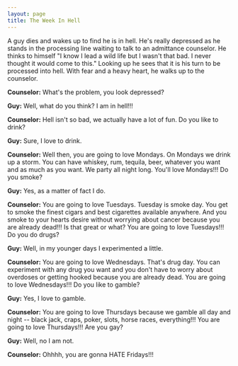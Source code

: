 ```yaml
---
layout: page
title: The Week In Hell 
---
```


A guy dies and wakes up to find he is in hell. He's really depressed 
as he stands in the processing line waiting to talk to an admittance counselor. 
He thinks to himself "I know I lead a wild life but I wasn't that bad. 
I never thought it would come to this." Looking up he sees that it is his 
turn to be processed into hell. With fear and a heavy heart, he walks up to 
the counselor.

 **Counselor:** What's the problem, you look depressed?

**Guy:** Well, what do you think? I am in hell!!!

**Counselor:** Hell isn't so bad, we actually have 
a lot of fun. Do you like to drink?

 **Guy:** Sure, I love to drink.

**Counselor:** Well then, you are going to love 
Mondays. On Mondays we drink up a storm. You can have whiskey, rum, tequila, 
beer, whatever you want and as much as you want. We party all night long. You'll 
love Mondays!!! Do you smoke?

**Guy:** Yes, as a matter of fact I do.

**Counselor:** You are going to love Tuesdays. Tuesday 
is smoke day. You get to smoke the finest cigars and best cigarettes available 
anywhere. And you smoke to your hearts desire without worrying about cancer 
because you are already dead!!! Is that great or what? You are going to love 
Tuesdays!!! Do you do drugs?

**Guy:** Well, in my younger days I experimented 
a little.

**Counselor:** You are going to love Wednesdays. 
That's drug day. You can experiment with any drug you want and you don't have 
to worry about overdoses or getting hooked because you are already dead. You 
are going to love Wednesdays!!! Do you like to gamble?

**Guy:** Yes, I love to gamble.

**Counselor:** You are going to love Thursdays because 
we gamble all day and night -- black jack, craps, poker, slots, horse races, 
everything!!! You are going to love Thursdays!!! Are you gay?

**Guy:** Well, no I am not.

**Counselor:** Ohhhh, you are gonna HATE Fridays!!!
